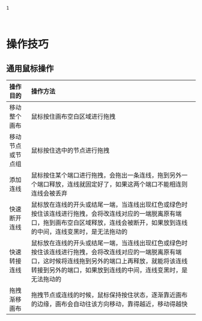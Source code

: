 ```index
1
```
```tag

```
```summary

```
# 操作技巧

## 通用鼠标操作

|操作目的       | 操作方法|
|:----       |:----|
|移动整个画布  | 鼠标按住画布空白区域进行拖拽 |
|移动节点或节点组| 鼠标按住选中的节点进行拖拽 |
|添加连线| 鼠标按住某个端口进行拖拽，会拖出一条连线，拖到另外一个端口释放，连线就固定好了，如果这两个端口不能相连则连线会被丢弃 |
|快速断开连线| 鼠标放在连线的开头或结尾一端，当连线出现红色或绿色时按住该连线进行拖拽，会将改连线对应的一端脱离原有端口，拖到画布空白区域释放，连线会被断开，如果放到连线的中间，连线变黑时，是无法拖动的|
|快速转接连线|鼠标放在连线的开头或结尾一端，当连线出现红色或绿色时按住该连线进行拖拽，会将改连线对应的一端脱离原有端口，这时候将连线拖到另外的端口上再释放，就能将该连线转接到另外的端口，如果放到连线的中间，连线变黑时，是无法拖动的 |
|拖拽渐移画布 | 拖拽节点或连线的时候，鼠标保持按住状态，逐渐靠近画布的边缘，画布会自动往该方向移动，靠得越近，移动得越快|
